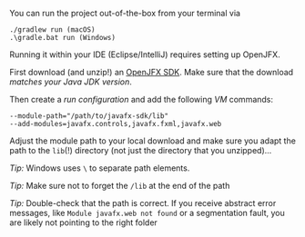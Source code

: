  
You can run the project out-of-the-box from your terminal via

	./gradlew run (macOS)
	.\gradle.bat run (Windows)

Running it within your IDE (Eclipse/IntelliJ) requires setting up OpenJFX.

First download (and unzip!) an [OpenJFX SDK](https://openjfx.io).
Make sure that the download *matches your Java JDK version*.

Then create a *run configuration* and add the following *VM* commands:

	--module-path="/path/to/javafx-sdk/lib"
	--add-modules=javafx.controls,javafx.fxml,javafx.web

Adjust the module path to your local download and make sure you adapt the path
to the `lib`(!) directory (not just the directory that you unzipped)...

*Tip:* Windows uses `\` to separate path elements.

*Tip:* Make sure not to forget the `/lib` at the end of the path

*Tip:* Double-check that the path is correct. If you receive abstract error messages, like `Module javafx.web not found`
or a segmentation fault, you are likely not pointing to the right folder
